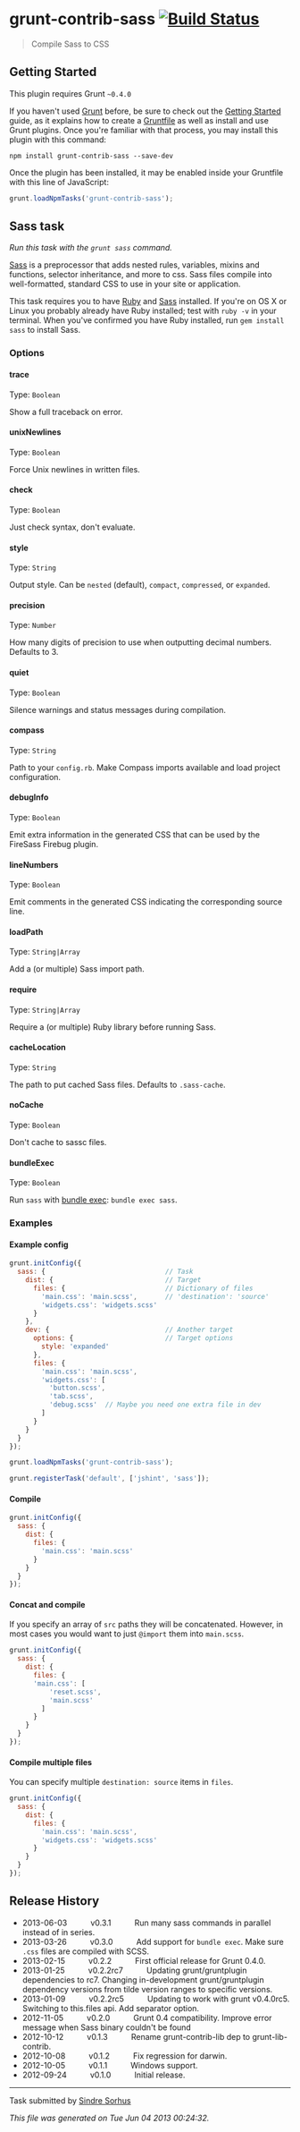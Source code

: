 # grunt-contrib-sass [![Build Status](https://travis-ci.org/gruntjs/grunt-contrib-sass.png?branch=master)](https://travis-ci.org/gruntjs/grunt-contrib-sass)

> Compile Sass to CSS



## Getting Started
This plugin requires Grunt `~0.4.0`

If you haven't used [Grunt](http://gruntjs.com/) before, be sure to check out the [Getting Started](http://gruntjs.com/getting-started) guide, as it explains how to create a [Gruntfile](http://gruntjs.com/sample-gruntfile) as well as install and use Grunt plugins. Once you're familiar with that process, you may install this plugin with this command:

```shell
npm install grunt-contrib-sass --save-dev
```

Once the plugin has been installed, it may be enabled inside your Gruntfile with this line of JavaScript:

```js
grunt.loadNpmTasks('grunt-contrib-sass');
```




## Sass task
_Run this task with the `grunt sass` command._

[Sass](http://sass-lang.com/) is a preprocessor that adds nested rules, variables, mixins and functions, selector inheritance, and more to css. Sass files compile into well-formatted, standard CSS to use in your site or application. 

This task requires you to have [Ruby](http://www.ruby-lang.org/en/downloads/) and [Sass](http://sass-lang.com/download.html) installed. If you're on OS X or Linux you probably already have Ruby installed; test with `ruby -v` in your terminal. When you've confirmed you have Ruby installed, run `gem install sass` to install Sass.

### Options

#### trace
Type: `Boolean`

Show a full traceback on error.

#### unixNewlines
Type: `Boolean`

Force Unix newlines in written files.

#### check
Type: `Boolean`

Just check syntax, don't evaluate.

#### style
Type: `String`

Output style. Can be `nested` (default), `compact`, `compressed`, or `expanded`.

#### precision
Type: `Number`

How many digits of precision to use when outputting decimal numbers. Defaults to 3.

#### quiet
Type: `Boolean`

Silence warnings and status messages during compilation.

#### compass
Type: `String`

Path to your `config.rb`. Make Compass imports available and load project configuration.

#### debugInfo
Type: `Boolean`

Emit extra information in the generated CSS that can be used by the FireSass Firebug plugin.

#### lineNumbers
Type: `Boolean`

Emit comments in the generated CSS indicating the corresponding source line.

#### loadPath
Type: `String|Array`

Add a (or multiple) Sass import path.

#### require
Type: `String|Array`

Require a (or multiple) Ruby library before running Sass.

#### cacheLocation
Type: `String`

The path to put cached Sass files. Defaults to `.sass-cache`.

#### noCache
Type: `Boolean`

Don't cache to sassc files.

#### bundleExec
Type: `Boolean`

Run `sass` with [bundle exec](http://gembundler.com/man/bundle-exec.1.html): `bundle exec sass`.

### Examples

#### Example config

```javascript
grunt.initConfig({
  sass: {                              // Task
    dist: {                            // Target
      files: {                         // Dictionary of files
        'main.css': 'main.scss',       // 'destination': 'source'
        'widgets.css': 'widgets.scss'
      }
    },
    dev: {                             // Another target
      options: {                       // Target options
        style: 'expanded'
      },
      files: {
        'main.css': 'main.scss',
        'widgets.css': [
          'button.scss',
          'tab.scss',
          'debug.scss'  // Maybe you need one extra file in dev
        ]
      }
    }
  }
});

grunt.loadNpmTasks('grunt-contrib-sass');

grunt.registerTask('default', ['jshint', 'sass']);
```

#### Compile

```javascript
grunt.initConfig({
  sass: {
    dist: {
      files: {
        'main.css': 'main.scss'
      }
    }
  }
});
```

#### Concat and compile

If you specify an array of `src` paths they will be concatenated. However, in most cases you would want to just `@import` them into `main.scss`.

```javascript
grunt.initConfig({
  sass: {
    dist: {
      files: {
      'main.css': [
          'reset.scss',
          'main.scss'
        ]
      }
    }
  }
});
```

#### Compile multiple files

You can specify multiple `destination: source` items in `files`.

```javascript
grunt.initConfig({
  sass: {
    dist: {
      files: {
        'main.css': 'main.scss',
        'widgets.css': 'widgets.scss'
      }
    }
  }
});
```


## Release History

 * 2013-06-03   v0.3.1   Run many sass commands in parallel instead of in series.
 * 2013-03-26   v0.3.0   Add support for `bundle exec`. Make sure `.css` files are compiled with SCSS.
 * 2013-02-15   v0.2.2   First official release for Grunt 0.4.0.
 * 2013-01-25   v0.2.2rc7   Updating grunt/gruntplugin dependencies to rc7. Changing in-development grunt/gruntplugin dependency versions from tilde version ranges to specific versions.
 * 2013-01-09   v0.2.2rc5   Updating to work with grunt v0.4.0rc5. Switching to this.files api. Add separator option.
 * 2012-11-05   v0.2.0   Grunt 0.4 compatibility. Improve error message when Sass binary couldn't be found
 * 2012-10-12   v0.1.3   Rename grunt-contrib-lib dep to grunt-lib-contrib.
 * 2012-10-08   v0.1.2   Fix regression for darwin.
 * 2012-10-05   v0.1.1   Windows support.
 * 2012-09-24   v0.1.0   Initial release.

---

Task submitted by [Sindre Sorhus](http://github.com/sindresorhus)

*This file was generated on Tue Jun 04 2013 00:24:32.*
